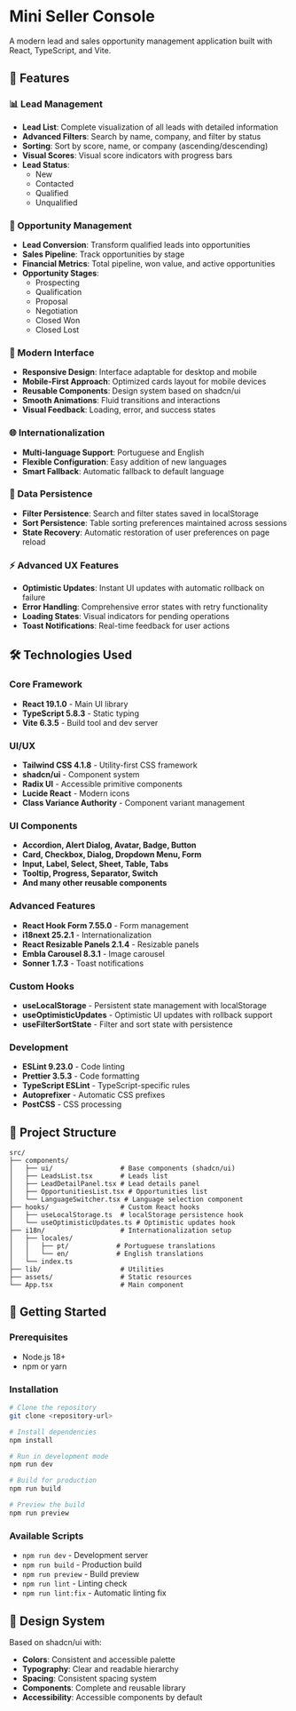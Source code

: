 # Mini Seller Console

A modern lead and sales opportunity management application built with React, TypeScript, and Vite.

## 🚀 Features

### 📊 Lead Management
- **Lead List**: Complete visualization of all leads with detailed information
- **Advanced Filters**: Search by name, company, and filter by status
- **Sorting**: Sort by score, name, or company (ascending/descending)
- **Visual Scores**: Visual score indicators with progress bars
- **Lead Status**: 
  - New
  - Contacted
  - Qualified
  - Unqualified

### 💼 Opportunity Management
- **Lead Conversion**: Transform qualified leads into opportunities
- **Sales Pipeline**: Track opportunities by stage
- **Financial Metrics**: Total pipeline, won value, and active opportunities
- **Opportunity Stages**:
  - Prospecting
  - Qualification
  - Proposal
  - Negotiation
  - Closed Won
  - Closed Lost

### 🎨 Modern Interface
- **Responsive Design**: Interface adaptable for desktop and mobile
- **Mobile-First Approach**: Optimized cards layout for mobile devices
- **Reusable Components**: Design system based on shadcn/ui
- **Smooth Animations**: Fluid transitions and interactions
- **Visual Feedback**: Loading, error, and success states

### 🌐 Internationalization
- **Multi-language Support**: Portuguese and English
- **Flexible Configuration**: Easy addition of new languages
- **Smart Fallback**: Automatic fallback to default language

### 💾 Data Persistence
- **Filter Persistence**: Search and filter states saved in localStorage
- **Sort Persistence**: Table sorting preferences maintained across sessions
- **State Recovery**: Automatic restoration of user preferences on page reload

### ⚡ Advanced UX Features
- **Optimistic Updates**: Instant UI updates with automatic rollback on failure
- **Error Handling**: Comprehensive error states with retry functionality
- **Loading States**: Visual indicators for pending operations
- **Toast Notifications**: Real-time feedback for user actions

## 🛠️ Technologies Used

### Core Framework
- **React 19.1.0** - Main UI library
- **TypeScript 5.8.3** - Static typing
- **Vite 6.3.5** - Build tool and dev server

### UI/UX
- **Tailwind CSS 4.1.8** - Utility-first CSS framework
- **shadcn/ui** - Component system
- **Radix UI** - Accessible primitive components
- **Lucide React** - Modern icons
- **Class Variance Authority** - Component variant management

### UI Components
- **Accordion, Alert Dialog, Avatar, Badge, Button**
- **Card, Checkbox, Dialog, Dropdown Menu, Form**
- **Input, Label, Select, Sheet, Table, Tabs**
- **Tooltip, Progress, Separator, Switch**
- **And many other reusable components**

### Advanced Features
- **React Hook Form 7.55.0** - Form management
- **i18next 25.2.1** - Internationalization
- **React Resizable Panels 2.1.4** - Resizable panels
- **Embla Carousel 8.3.1** - Image carousel
- **Sonner 1.7.3** - Toast notifications

### Custom Hooks
- **useLocalStorage** - Persistent state management with localStorage
- **useOptimisticUpdates** - Optimistic UI updates with rollback support
- **useFilterSortState** - Filter and sort state with persistence

### Development
- **ESLint 9.23.0** - Code linting
- **Prettier 3.5.3** - Code formatting
- **TypeScript ESLint** - TypeScript-specific rules
- **Autoprefixer** - Automatic CSS prefixes
- **PostCSS** - CSS processing

## 📁 Project Structure

```
src/
├── components/
│   ├── ui/                 # Base components (shadcn/ui)
│   ├── LeadsList.tsx       # Leads list
│   ├── LeadDetailPanel.tsx # Lead details panel
│   ├── OpportunitiesList.tsx # Opportunities list
│   └── LanguageSwitcher.tsx # Language selection component
├── hooks/                  # Custom React hooks
│   ├── useLocalStorage.ts  # localStorage persistence hook
│   └── useOptimisticUpdates.ts # Optimistic updates hook
├── i18n/                   # Internationalization setup
│   ├── locales/
│   │   ├── pt/            # Portuguese translations
│   │   └── en/            # English translations
│   └── index.ts
├── lib/                    # Utilities
├── assets/                 # Static resources
└── App.tsx                 # Main component
```

## 🚀 Getting Started

### Prerequisites
- Node.js 18+ 
- npm or yarn

### Installation
```bash
# Clone the repository
git clone <repository-url>

# Install dependencies
npm install

# Run in development mode
npm run dev

# Build for production
npm run build

# Preview the build
npm run preview
```

### Available Scripts
- `npm run dev` - Development server
- `npm run build` - Production build
- `npm run preview` - Build preview
- `npm run lint` - Linting check
- `npm run lint:fix` - Automatic linting fix

## 🎨 Design System

Based on shadcn/ui with:
- **Colors**: Consistent and accessible palette
- **Typography**: Clear and readable hierarchy
- **Spacing**: Consistent spacing system
- **Components**: Complete and reusable library
- **Accessibility**: Accessible components by default
